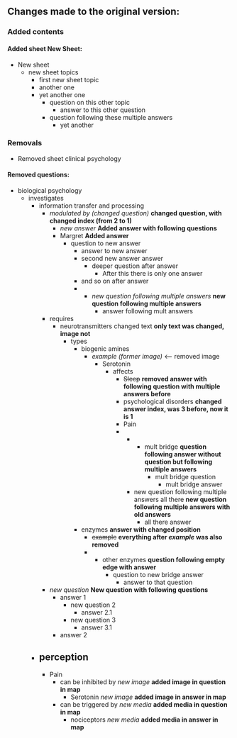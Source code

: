 ## Changes made to the original version:

### Added contents

#### Added sheet New Sheet:
- New sheet
  - new sheet topics
	- first new sheet topic
	- another one
	- yet another one
	  - question on this other topic
	    - answer to this other question
      - question following these multiple answers
		- yet another 

### Removals
- Removed sheet clinical psychology

#### Removed questions:
- biological psychology
  - investigates
    - information transfer and processing
	  - _modulated by (changed question)_ **changed question, with changed index (from 2 to 1)**
        - _new answer_ **Added answer with following questions**
        - Margret **Added answer**
          - question to new answer
            - answer to new answer
            - second new answer answer
              - deeper question after answer
                - After this there is only one answer
            - and so on after answer
            - 
              - _new question following multiple answers_ **new question following multiple answers**
                - answer following mult answers
	  - requires
	    - neurotransmitters changed text **only text was changed, image not**
		  - types
	        - biogenic amines
	          - *example (former image)* <-- removed image
                - Serotonin
                  - affects
                    - ~~Sleep~~ **removed answer with following question with multiple answers before**
                    - psychological disorders **changed answer index, was 3 before, now it is 1**
                    - Pain
                    - 
                      - 
                        - mult bridge **question following answer without question but following multiple answers**
                          - mult bridge question
                            - mult bridge answer
                      - new question following multiple answers all there **new question following multiple answers with old answers**
                        - all there answer
            - enzymes **answer with changed position**
              - ~~example~~ **everything after _example_ was also removed**
              - 
                - other enzymes **question following empty edge with answer**
                  - question to new bridge answer
                    - answer to that question
      - _new question_ **New question with following questions**
        - answer 1
          - new question 2
             - answer 2.1
          - new question 3
            - answer 3.1
        - answer 2
    - perception
      - 
        - Pain
          - can be inhibited by _new image_ **added image in question in map**
            - Serotonin _new image_ **added image in answer in map**
          - can be triggered by _new media_ **added media in question in map**
            - nociceptors _new media_ **added media in answer in map**